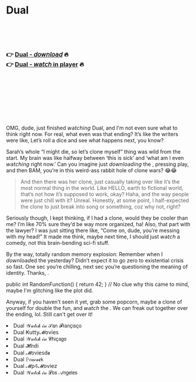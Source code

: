 <h1>Dual</h1>

<br><br><br>

<h3>👉 <a href="https://Kerrys-esogmilta1970.github.io/jltppsghrn/">Dual - 𝘥𝘰𝘸𝘯𝘭𝘰𝘢𝘥</a> 🔥<br>
👉 <a href="https://Kerrys-esogmilta1970.github.io/jltppsghrn/">Dual - 𝘸𝘢𝘵𝘤𝘩 in player</a> 🔥
</h3>



<br><br><br><br><br><br><br>


OMG, dude, just finished 𝘸𝘢𝘵𝘤𝘩𝘪𝘯𝘨 Dual, and I'm not even sure what to think right now. For real, what even was that ending? It’s like the writers were like, Let’s roll a dice and see what happens next, you know?

Sarah’s whole “I might die, so let’s clone myself” thing was wild from the start. My brain was like halfway between ‘this is sick’ and ‘what am I even 𝘸𝘢𝘵𝘤𝘩𝘪𝘯𝘨 right now.’ Can you imagine just 𝘥𝘰𝘸𝘯𝘭𝘰𝘢𝘥𝘪𝘯𝘨 the  , pressing play, and then BAM, you’re in this weird-ass rabbit hole of clone wars? 😂😂

> And then there was her clone, just casually taking over like it’s the most normal thing in the world. Like HELLO, earth to fictional world, that’s not how it’s supposed to work, okay? Haha, and the way people were just chill with it? Unreal. Honestly, at some point, I half-expected the clone to just break into song or something, coz why not, right?

Seriously though, I kept thinking, if I had a clone, would they be cooler than me? I’m like 70% sure they’d be way more organized, ha! Also, that part with the lawyer? I was just sitting there like, “Come on, dude, you’re messing with my head!” It made me think, maybe next time, I should just 𝘸𝘢𝘵𝘤𝘩 a comedy, not this brain-bending sci-fi stuff.

By the way, totally random memory explosion: Remember when I 𝘥𝘰𝘸𝘯𝘭𝘰𝘢𝘥ed the   yesterday? Didn’t expect it to go zero to existential crisis so fast. One sec you’re chilling, next sec you’re questioning the meaning of identity. Thanks,  .

public int RandomFunction() { return 42; } // No clue why this came to mind, maybe I'm glitching like the plot did.

Anyway, if you haven’t seen it yet, grab some popcorn, maybe a clone of yourself for double the fun, and 𝘸𝘢𝘵𝘤𝘩 the  . We can freak out together over the ending, lol. Still can't get over it!

<li>Dual 𝒲𝒶𝓉𝒸𝒽 𝒾𝓃 𝒮𝖺𝗇 𝓕𝗋𝖺𝗇ç𝗂𝗌ç𝗈</li>
<li>Dual Ҝ𝗎𝗍𝗍𝗒𝓜𝗈ν𝗂𝖾𝗌</li>
<li>Dual 𝒲𝒶𝓉𝒸𝒽 𝒾𝓃 𝓒𝗁𝗂ç𝖺𝗀𝗈</li>
<li>Dual 𝓗𝗂𝗇ԁ𝗂</li>
<li>Dual 𝓜𝗈ν𝗂𝖾𝗌ԁ𝖆</li>
<li>Dual 𝙿𝑒𝒶𝒸𝓸𝐜𝗄</li>
<li>Dual 𝓜ρ𝟜𝓜𝗈ν𝗂𝖾𝗓</li>
<li>Dual 𝒲𝒶𝓉𝒸𝒽 𝒾𝓃 𝓛𝗈𝗌 𝒜𝗇𝗀𝖾𝗅𝖾𝗌</li>
